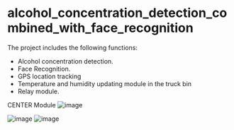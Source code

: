 # alcohol_concentration_detection_combined_with_face_recognition
The project includes the following functions:
- Alcohol concentration detection.
- Face Recognition.
- GPS location tracking
- Temperature and humidity updating module in the truck bin
- Relay module.

CENTER Module
![image](https://user-images.githubusercontent.com/89629398/141227540-6433f711-6faf-45d6-85b0-65a88e39aa4d.png)

![image](https://user-images.githubusercontent.com/89629398/141227555-bafc2670-6a40-4987-aa26-a5d68f582e18.png)
![image](https://user-images.githubusercontent.com/89629398/141227569-21841fc5-9cf0-4357-b8a5-ce149b4f49e2.png)

